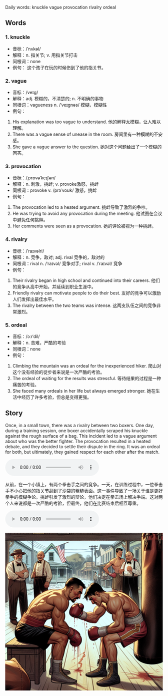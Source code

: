 Daily words: knuckle vague provocation rivalry ordeal

## Words
### 1. knuckle
- 音标：/ˈnʌkəl/ <span style="cursor: pointer;" onclick="document.getElementById('audio-player-1').play()"><i class="fas fa-volume-up"></i></span>
<audio id="audio-player-1" src="audios/words/knuckle.mp3" style="display:none;"></audio>
- 解释：n. 指关节; v. 用指关节打击
- 同根词：none
- 例句：
这个孩子在玩的时候伤到了他的指关节。

### 2. vague
- 音标：/veɪɡ/ <span style="cursor: pointer;" onclick="document.getElementById('audio-player-2').play()"><i class="fas fa-volume-up"></i></span>
<audio id="audio-player-2" src="audios/words/vague.mp3" style="display:none;"></audio>
- 解释：adj. 模糊的，不清楚的; n. 不明确的事物
- 同根词：vagueness n. /ˈveɪɡnəs/ 模糊，模糊性
- 例句：
1. His explanation was too vague to understand.
他的解释太模糊，让人难以理解。
2. There was a vague sense of unease in the room.
房间里有一种模糊的不安感。
3. She gave a vague answer to the question.
她对这个问题给出了一个模糊的回答。

### 3. provocation
- 音标：/ˌprɒvəˈkeɪʃən/ <span style="cursor: pointer;" onclick="document.getElementById('audio-player-3').play()"><i class="fas fa-volume-up"></i></span>
<audio id="audio-player-3" src="audios/words/provocation.mp3" style="display:none;"></audio>
- 解释：n. 刺激，挑衅; v. provoke激怒，挑衅
- 同根词：provoke v. /prəˈvoʊk/ 激怒，挑衅
- 例句：
1. The provocation led to a heated argument.
挑衅导致了激烈的争吵。
2. He was trying to avoid any provocation during the meeting.
他试图在会议中避免任何挑衅。
3. Her comments were seen as a provocation.
她的评论被视为一种挑衅。

### 4. rivalry
- 音标：/ˈraɪvəlri/ <span style="cursor: pointer;" onclick="document.getElementById('audio-player-4').play()"><i class="fas fa-volume-up"></i></span>
<audio id="audio-player-4" src="audios/words/rivalry.mp3" style="display:none;"></audio>
- 解释：n. 竞争，敌对; adj. rival 竞争的，敌对的
- 同根词：rival n. /ˈraɪvəl/ 竞争对手; rival v. /ˈraɪvəl/ 竞争
- 例句：
1. Their rivalry began in high school and continued into their careers.
他们的竞争从高中开始，并延续到职业生涯中。
2. Friendly rivalry can motivate people to do their best.
友好的竞争可以激励人们发挥出最佳水平。
3. The rivalry between the two teams was intense.
这两支队伍之间的竞争非常激烈。

### 5. ordeal
- 音标：/ɔːrˈdil/ <span style="cursor: pointer;" onclick="document.getElementById('audio-player-5').play()"><i class="fas fa-volume-up"></i></span>
<audio id="audio-player-5" src="audios/words/ordeal.mp3" style="display:none;"></audio>
- 解释：n. 苦难，严酷的考验
- 同根词：none
- 例句：
1. Climbing the mountain was an ordeal for the inexperienced hiker.
爬山对这个没有经验的徒步者来说是一次严酷的考验。
2. The ordeal of waiting for the results was stressful.
等待结果的过程是一种痛苦的考验。
3. She faced many ordeals in her life but always emerged stronger.
她在生活中经历了许多考验，但总是变得更强。

## Story
Once, in a small town, there was a rivalry between two boxers. One day, during a training session, one boxer accidentally scraped his knuckle against the rough surface of a bag. This incident led to a vague argument about who was the better fighter. The provocation resulted in a heated debate, and they decided to settle their dispute in the ring. It was an ordeal for both, but ultimately, they gained respect for each other after the match.

<audio controls>
  <source src="https://files.dwong.top/story/2024-09-05-english.mp3" type="audio/mpeg">
  你的浏览器不支持音频元素。
</audio>
  

从前，在一个小镇上，有两个拳击手之间的竞争。一天，在训练过程中，一位拳击手不小心把他的指关节刮到了沙袋的粗糙表面。这一事件导致了一场关于谁是更好拳手的模糊争论。挑衅引发了激烈的辩论，他们决定在拳击场上解决争端。这对两个人来说都是一次严酷的考验，但最终，他们在比赛结束后相互尊重。

<audio controls>
  <source src="https://files.dwong.top/story/2024-09-05-chinese.mp3" type="audio/mpeg">
  你的浏览器不支持音频元素。
</audio>
  

![story](./images/2024-09-05.png)

